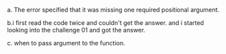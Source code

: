 a. The error specified that it was missing one required positional argument.

b.i first read the code twice and couldn't get the answer. and i started looking into the challenge 01 and got the answer.

c. when to pass argument to the function.